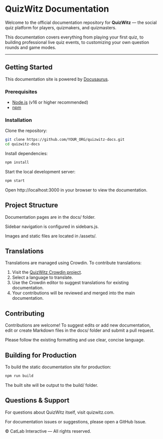 # QuizWitz Documentation

Welcome to the official documentation repository for **QuizWitz** — the social quiz platform for players, quizmakers, and quizmasters.

This documentation covers everything from playing your first quiz, to building professional live quiz events, to customizing your own question rounds and game modes.

---

## Getting Started

This documentation site is powered by [Docusaurus](https://docusaurus.io/).

### Prerequisites

- [Node.js](https://nodejs.org/) (v16 or higher recommended)
- [npm](https://www.npmjs.com/)

### Installation

Clone the repository:

```bash
git clone https://github.com/YOUR_ORG/quizwitz-docs.git
cd quizwitz-docs
```

Install dependencies:

```bash
npm install
``` 

Start the local development server:

```bash
npm start
```

Open http://localhost:3000 in your browser to view the documentation.

## Project Structure
Documentation pages are in the docs/ folder.

Sidebar navigation is configured in sidebars.js.

Images and static files are located in /assets/.

## Translations
Translations are managed using Crowdin. To contribute translations:
1. Visit the [QuizWitz Crowdin project](https://crowdin.com/project/quizwitz-documentation).
2. Select a language to translate.
3. Use the Crowdin editor to suggest translations for existing documentation.
4. Your contributions will be reviewed and merged into the main documentation.

## Contributing
Contributions are welcome!
To suggest edits or add new documentation, edit or create Markdown files in the docs/ folder and submit a pull request.

Please follow the existing formatting and use clear, concise language.

## Building for Production
To build the static documentation site for production:

```bash
npm run build
```

The built site will be output to the build/ folder.

## Questions & Support
For questions about QuizWitz itself, visit quizwitz.com.

For documentation issues or suggestions, please open a GitHub Issue.

© CatLab Interactive — All rights reserved.